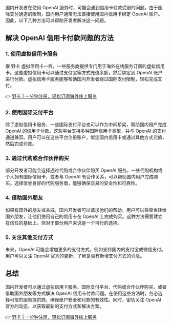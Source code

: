 国内开发者在使用 OpenAI 服务时，可能会遇到信用卡付款受限的问题。由于国际支付通道的限制，国内用户通常无法直接使用国内信用卡绑定 OpenAI 账户。因此，以下几种方法可以帮助开发者解决这一问题。

## 解决 OpenAI 信用卡付款问题的方法

### 1. 使用虚拟信用卡服务

像 野卡 虚拟信用卡一样，一些服务商提供专门用于海外在线服务订阅的虚拟信用卡。这些虚拟信用卡可以通过支付宝等方式充值余额，然后绑定到 OpenAI 账户进行付款。虚拟信用卡服务能够帮助国内开发者绕过国际支付限制，轻松完成支付。

👉 [野卡 | 一分钟注册，轻松订阅海外线上服务](https://bit.ly/bewildcard)

### 2. 使用国际支付平台

除了虚拟信用卡服务，一些国际支付平台也可以作为中间桥梁，帮助国内用户完成 OpenAI 的信用卡付款。这些平台支持多种国际信用卡类型，并与 OpenAI 的支付通道兼容。用户可以在这些平台注册账户，绑定国内信用卡或通过其他方式充值，然后完成付款。

### 3. 通过代购或合作伙伴购买

部分开发者可能会选择通过代购或合作伙伴购买 OpenAI 服务。一些代购机构或个人拥有国际信用卡，或者与 OpenAI 有合作关系，可以帮助国内用户完成购买。选择信誉良好的代购服务商，能够确保交易的安全性和可靠性。

### 4. 借助国外朋友

如果有国外的朋友或亲戚，国内开发者可以请求他们的帮助。用户可以将资金转给国外朋友，让他们使用自己的信用卡在 OpenAI 上完成购买。这种方法需要建立在信任的基础上，但对于部分用户来说是一个可行的选择。

### 5. 关注其他支付方式

未来，OpenAI 可能会增加更多的支付方式，例如支持国内的支付宝或微信支付。用户可以关注 OpenAI 官方的更新，了解是否有新增支付方式的消息。

## 总结

国内开发者可以通过虚拟信用卡服务、国际支付平台、代购或合作伙伴购买，或者借助国外朋友等方式解决 OpenAI 信用卡付款问题。在使用这些方法时，务必选择可信的服务提供商，确保账户安全和付款的有效性。同时，密切关注 OpenAI 官方的动态，以获取最新的支付方式和解决方案。

👉 [野卡 | 一分钟注册，轻松订阅海外线上服务](https://bit.ly/bewildcard)